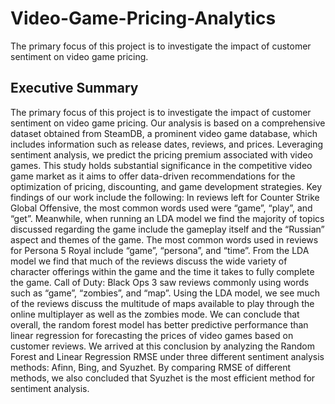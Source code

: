 # Video-Game-Pricing-Analytics
The primary focus of this project is to investigate the impact of customer sentiment on video game pricing. 

## Executive Summary
The primary focus of this project is to investigate the impact of customer sentiment on video game
pricing. Our analysis is based on a comprehensive dataset obtained from SteamDB, a prominent video
game database, which includes information such as release dates, reviews, and prices. Leveraging
sentiment analysis, we predict the pricing premium associated with video games. This study holds
substantial significance in the competitive video game market as it aims to offer data-driven
recommendations for the optimization of pricing, discounting, and game development strategies.
Key findings of our work include the following:
In reviews left for Counter Strike Global Offensive, the most common words used were “game”, “play”,
and “get”. Meanwhile, when running an LDA model we find the majority of topics discussed regarding
the game include the gameplay itself and the “Russian” aspect and themes of the game. The most
common words used in reviews for Persona 5 Royal include “game”, “persona”, and “time”. From the
LDA model we find that much of the reviews discuss the wide variety of character offerings within the
game and the time it takes to fully complete the game. Call of Duty: Black Ops 3 saw reviews commonly
using words such as “game”, “zombies”, and “map”. Using the LDA model, we see much of the reviews
discuss the multitude of maps available to play through the online multiplayer as well as the zombies
mode.
We can conclude that overall, the random forest model has better predictive performance than linear
regression for forecasting the prices of video games based on customer reviews. We arrived at this
conclusion by analyzing the Random Forest and Linear Regression RMSE under three different sentiment
analysis methods: Afinn, Bing, and Syuzhet. By comparing RMSE of different methods, we also
concluded that Syuzhet is the most efficient method for sentiment analysis.

